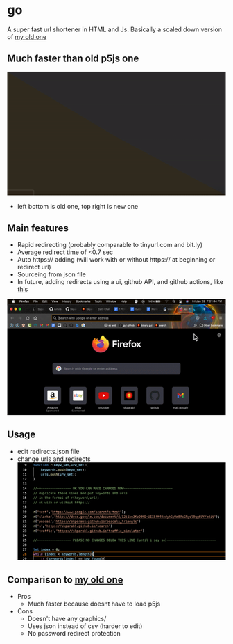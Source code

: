 # go
A super fast url shortener in HTML and Js. Basically a scaled down version of [my old one](github.com/skparab1/js-url-shortener)

## Much faster than old p5js one

![](assets/ezgif.com-gif-maker(10).gif)

- left bottom is old one, top right is new one

## Main features
- Rapid redirecting (probably comparable to tinyurl.com and bit.ly)
- Average redirect time of <0.7 sec
- Auto https:// adding (will work with or without https:// at beginning or redirect url)
- Sourceing from json file
- In future, adding redirects using a ui, github API, and github actions, like [this](https://github.com/skparab1/server)

![](assets/ezgif.com-gif-maker(12).gif)

## Usage
- edit redirects.json file
- change urls and redirects
![](assets/usage.png)

## Comparison to [my old one](github.com/skparab1/js-url-shortener)
- Pros
  - Much faster because doesnt have to load p5js
- Cons
  - Doesn't have any graphics/
  - Uses json instead of csv (harder to edit)
  - No password redirect protection

